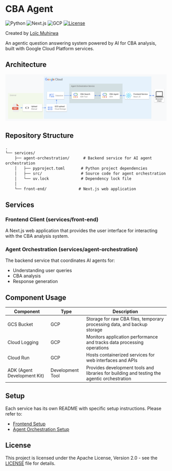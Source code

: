 # CBA Agent

![Python](https://img.shields.io/badge/python-v3.13+-blue.svg)
![Next.js](https://img.shields.io/badge/next.js-14.0.0+-success.svg)
![GCP](https://img.shields.io/badge/Google_Cloud-4285F4?logo=google-cloud&logoColor=white)
[![License](https://img.shields.io/badge/License-Apache_2.0-orange.svg)](https://opensource.org/licenses/Apache-2.0)

Created by [Loïc Muhirwa](https://github.com/justmeloic)

An agentic question answering system powered by AI for CBA analysis,
          built with Google Cloud Platform services.

## Architecture

![Automatic Datastore Refresh Architecture](docs/architecture-diagram.png)

## Repository Structure

```
.
└── services/
    ├── agent-orchestration/      # Backend service for AI agent orchestration
    │   ├── pyproject.toml       # Python project dependencies
    │   ├── src/                 # Source code for agent orchestration
    │   └── uv.lock              # Dependency lock file
    │
    └── front-end/              # Next.js web application
```

## Services

### Frontend Client (services/front-end)

A Next.js web application that provides the user interface for interacting with the CBA analysis system.


### Agent Orchestration (services/agent-orchestration)

The backend service that coordinates AI agents for:

- Understanding user queries
- CBA analysis
- Response generation

## Component Usage

| Component                   | Type             | Description                                                                                                         |
| --------------------------- | ---------------- | ------------------------------------------------------------------------------------------------------------------- |
| GCS Bucket                  | GCP              | Storage for raw CBA files, temporary processing data, and backup storage                                         |
| Cloud Logging               | GCP              | Monitors application performance and tracks data processing operations                                              |
| Cloud Run                   | GCP              | Hosts containerized services for web interfaces and APIs                                                            |
| ADK (Agent Development Kit) | Development Tool | Provides development tools and libraries for building and testing the agentic orchestration                         |

## Setup

Each service has its own README with specific setup instructions. Please refer to:

- [Frontend Setup](services/frontend/README.md)
- [Agent Orchestration Setup](services/agent-orchestration/README.md)

## License

This project is licensed under the Apache License, Version 2.0 - see the [LICENSE](LICENSE) file for details.
